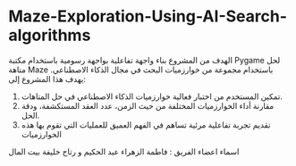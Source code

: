 # Maze-Exploration-Using-AI-Search-algorithms
الهدف من المشروع بناء واجهة تفاعلية بواجهة رسومية باستخدام مكتبة Pygame لحل متاهة Maze  باستخدام مجموعة من خوارزميات البحث في مجال الذكاء الاصطناعي.
يهدف هذا المشروع إلى:
1. تمكين المستخدم من اختبار فعالية خوارزميات الذكاء الاصطناعي في حل المتاهات.
2. مقارنة أداء الخوارزميات المختلفة من حيث الزمن، عدد العقد المستكشفة، ودقة الحل.
3. تقديم تجربة تفاعلية مرئية تساهم في الفهم العميق للعمليات التي تقوم بها هذه الخوارزميات

اسماء اعضاء الفريق : فاطمة الزهراء عبد الحكيم  و رتاج خليفة بيت المال
